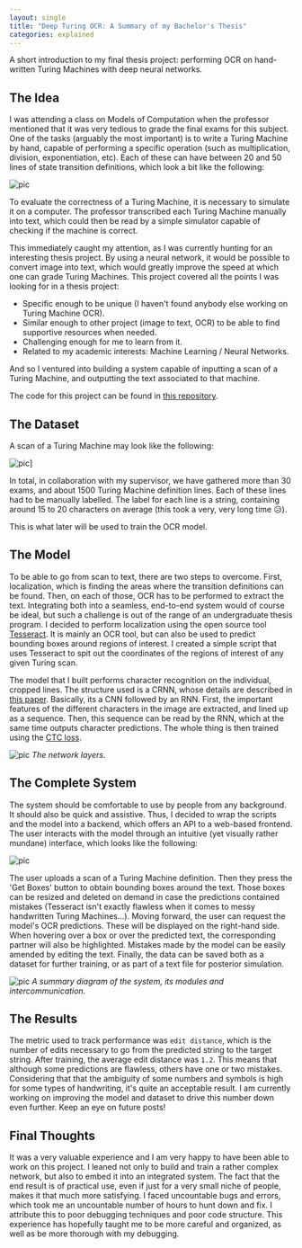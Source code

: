 ```yaml
---
layout: single
title: "Deep Turing OCR: A Summary of my Bachelor's Thesis"
categories: explained
---
```


A short introduction to my final thesis project: performing OCR on hand-written Turing Machines with deep neural networks.

## The Idea

I was attending a class on Models of Computation when the professor mentioned that it was very tedious to grade the final exams for this subject. One of the tasks (arguably the most important) is to write a Turing Machine by hand, capable of performing a specific operation (such as multiplication, division, exponentiation, etc). Each of these can have between 20 and 50 lines of state transition definitions, which look a bit like the following:

![pic]({{site.baseurl}}/assets/images/thesis_explained/single_box.png)

To evaluate the correctness of a Turing Machine, it is necessary to simulate it on a computer. The professor transcribed each Turing Machine manually into text, which could then be read by a simple simulator capable of checking if the machine is correct.

This immediately caught my attention, as I was currently hunting for an interesting thesis project. By using a neural network, it would be possible to convert image into text, which would greatly improve the speed at which one can grade Turing Machines. This project covered all the points I was looking for in a thesis project:

- Specific enough to be unique (I haven't found anybody else working on Turing Machine OCR).
- Similar enough to other project (image to text, OCR) to be able to find supportive resources when needed.
- Challenging enough for me to learn from it.
- Related to my academic interests: Machine Learning / Neural Networks.

And so I ventured into building a system capable of inputting a scan of a Turing Machine, and outputting the text associated to that machine.

The code for this project can be found in [this repository](https://github.com/mariomeissner/deep_turing_ocr).

## The Dataset

A scan of a Turing Machine may look like the following:

![pic]({{site.baseurl}}/assets/images/thesis_explained/39.png)]

In total, in collaboration with my supervisor, we have gathered more than 30 exams, and about 1500 Turing Machine definition lines. Each of these lines had to be manually labelled. The label for each line is a string, containing around 15 to 20 characters on average (this took a very, very long time 😥).

This is what later will be used to train the OCR model.

## The Model

To be able to go from scan to text, there are two steps to overcome. First, localization, which is finding the areas where the transition definitions can be found. Then, on each of those, OCR has to be performed to extract the text. Integrating both into a seamless, end-to-end system would of course be ideal, but such a challenge is out of the range of an undergraduate thesis program. I decided to perform localization using the open source tool [Tesseract](https://github.com/tesseract-ocr/tesseract). It is mainly an OCR tool, but can also be used to predict bounding boxes around regions of interest. I created a simple script that uses Tesseract to spit out the coordinates of the regions of interest of any given Turing scan.

The model that I built performs character recognition on the individual, cropped lines. The structure used is a CRNN, whose details are described in [this paper](https://arxiv.org/abs/1507.05717). Basically, its a CNN followed by an RNN. First, the important features of the different characters in the image are extracted, and lined up as a sequence. Then, this sequence can be read by the RNN, which at the same time outputs character predictions. The whole thing is then trained using the [CTC loss](https://www.cs.toronto.edu/~graves/icml_2006.pdf).

![pic]({{site.baseurl}}/assets/images/thesis_explained/networklayers.png)
_The network layers._

<!-- TODO: If you are interested in a more in depth look into the model, please feel free to have a look at my paper, linked in the top bar. -->

## The Complete System

The system should be comfortable to use by people from any background. It should also be quick and assistive. Thus, I decided to wrap the scripts and the model into a backend, which offers an API to a web-based frontend. The user interacts with the model through an intuitive (yet visually rather mundane) interface, which looks like the following:

![pic]({{site.baseurl}}/assets/images/thesis_explained/interface3.png)

The user uploads a scan of a Turing Machine definition. Then they press the 'Get Boxes' button to obtain bounding boxes around the text. Those boxes can be resized and deleted on demand in case the predictions contained mistakes (Tesseract isn't exactly flawless when it comes to messy handwritten Turing Machines...). Moving forward, the user can request the model's OCR predictions. These will be displayed on the right-hand side. When hovering over a box or over the predicted text, the corresponding partner will also be highlighted. Mistakes made by the model can be easily amended by editing the text. Finally, the data can be saved both as a dataset for further training, or as part of a text file for posterior simulation.

![pic]({{site.baseurl}}/assets/images/thesis_explained/diagram.png)
_A summary diagram of the system, its modules and intercommunication._

## The Results

The metric used to track performance was `edit distance`, which is the number of edits necessary to go from the predicted string to the target string. After training, the average edit distance was `1.2`. This means that although some predictions are flawless, others have one or two mistakes. Considering that that the ambiguity of some numbers and symbols is high for some types of handwriting, it's quite an acceptable result. I am currently working on improving the model and dataset to drive this number down even further. Keep an eye on future posts!

## Final Thoughts

It was a very valuable experience and I am very happy to have been able to work on this project. I leaned not only to build and train a rather complex network, but also to embed it into an integrated system. The fact that the end result is of practical use, even if just for a very small niche of people, makes it that much more satisfying. I faced uncountable bugs and errors, which took me an uncountable number of hours to hunt down and fix. I attribute this to poor debugging techniques and poor code structure. This experience has hopefully taught me to be more careful and organized, as well as be more thorough with my debugging.
